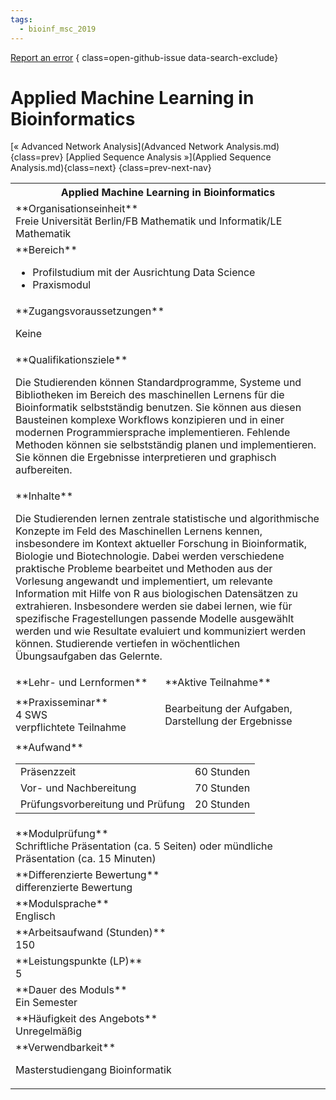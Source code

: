 ```yaml
---
tags:
  - bioinf_msc_2019
---
```

[Report an error](https://github.com/SGSSGene/FUB-SUP/issues/new?title=Error%20in%20%22Applied%20Machine%20Learning%20in%20Bioinformatics%22&body=There%20seems%20to%20be%20an%20error%20in%20module%20%22Applied%20Machine%20Learning%20in%20Bioinformatics%22%2E%0A%0A%3CDescribe%20here%20a%20slightly%20more%20detailed%20description%20of%20what%20is%20wrong%3E&labels=bug)
{ class=open-github-issue data-search-exclude}

# Applied Machine Learning in Bioinformatics

[« Advanced Network Analysis](Advanced Network Analysis.md){class=prev}
[Applied Sequence Analysis »](Applied Sequence Analysis.md){class=next}
{class=prev-next-nav}

<table markdown id="moduledesc">
<tr markdown class="moduledesc_head"><th colspan="2">Applied Machine Learning in Bioinformatics </th></tr>
<tr markdown><td colspan="2">**Organisationseinheit**   <br>Freie Universität Berlin/FB Mathematik und Informatik/LE Mathematik</td></tr>

<tr markdown><td colspan="2">**Bereich**<br>


- Profilstudium mit der Ausrichtung Data Science
- Praxismodul

</td></tr>

<tr markdown><td colspan="2">**Zugangsvoraussetzungen** <br>

Keine


</td></tr>
<tr markdown><td colspan="2">**Qualifikationsziele**    <br>

Die Studierenden können Standardprogramme, Systeme und Bibliotheken im
Bereich des maschinellen Lernens für die Bioinformatik selbstständig
benutzen. Sie können aus diesen Bausteinen komplexe Workflows konzipieren
und in einer modernen Programmiersprache implementieren. Fehlende Methoden
können sie selbstständig planen und implementieren. Sie können die
Ergebnisse interpretieren und graphisch aufbereiten.


</td></tr>
<tr markdown><td colspan="2">**Inhalte**                <br>

Die Studierenden lernen zentrale statistische und algorithmische Konzepte im
Feld des Maschinellen Lernens kennen, insbesondere im Kontext aktueller
Forschung in Bioinformatik, Biologie und Biotechnologie. Dabei werden
verschiedene praktische Probleme bearbeitet und Methoden aus der Vorlesung
angewandt und implementiert, um relevante Information mit Hilfe von R aus
biologischen Datensätzen zu extrahieren. Insbesondere werden sie dabei
lernen, wie für spezifische Fragestellungen passende Modelle ausgewählt
werden und wie Resultate evaluiert und kommuniziert werden können.
Studierende vertiefen in wöchentlichen Übungsaufgaben das Gelernte.


</td></tr>

<tr markdown><td>**Lehr- und Lernformen**</td><td>**Aktive Teilnahme**</td></tr>
<tr markdown><td> **Praxisseminar** <br>4 SWS <br> verpflichtete Teilnahme</td><td>

Bearbeitung der Aufgaben, Darstellung der Ergebnisse
</td></tr>
<tr markdown><td colspan="2">**Aufwand**                <br>
<table class="aufwand_table">
<tr><td>Präsenzzeit</td><td>60 Stunden</td></tr>
<tr><td>Vor- und Nachbereitung</td><td>70 Stunden</td></tr>
<tr><td>Prüfungsvorbereitung und Prüfung</td><td>20 Stunden</td></tr>
</table>

</td></tr>
<tr markdown><td colspan="2">**Modulprüfung**             <br>Schriftliche Präsentation (ca. 5 Seiten) oder mündliche Präsentation (ca. 15
Minuten)


</td></tr>
<tr markdown><td colspan="2">**Differenzierte Bewertung** <br>differenzierte Bewertung

</td></tr>
<tr markdown><td colspan="2">**Modulsprache**             <br>Englisch</td></tr>
<tr markdown><td colspan="2">**Arbeitsaufwand (Stunden)** <br>150</td></tr>
<tr markdown><td colspan="2">**Leistungspunkte (LP)**     <br>5</td></tr>
<tr markdown><td colspan="2">**Dauer des Moduls**         <br>Ein Semester</td></tr>
<tr markdown><td colspan="2">**Häufigkeit des Angebots**  <br>Unregelmäßig</td></tr>
<tr markdown><td colspan="2">**Verwendbarkeit**           <br>

Masterstudiengang Bioinformatik


</td></tr>

</table>
